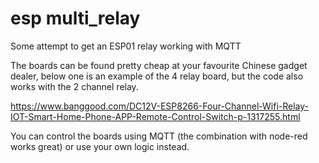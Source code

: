 # esp multi_relay
Some attempt to get an ESP01 relay working with MQTT

The boards can be found pretty cheap at your favourite Chinese gadget dealer, below one is an example of the 4 relay board, but the code also works with the 2 channel relay.

https://www.banggood.com/DC12V-ESP8266-Four-Channel-Wifi-Relay-IOT-Smart-Home-Phone-APP-Remote-Control-Switch-p-1317255.html

You can control the boards using MQTT (the combination with node-red works great) or use your own logic instead.
